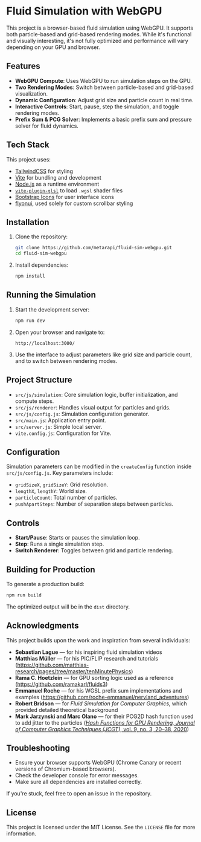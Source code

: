 # Fluid Simulation with WebGPU

This project is a browser-based fluid simulation using WebGPU. It supports both particle-based and grid-based rendering modes. While it's functional and visually interesting, it's not fully optimized and performance will vary depending on your GPU and browser.

## Features

- **WebGPU Compute**: Uses WebGPU to run simulation steps on the GPU.
- **Two Rendering Modes**: Switch between particle-based and grid-based visualization.
- **Dynamic Configuration**: Adjust grid size and particle count in real time.
- **Interactive Controls**: Start, pause, step the simulation, and toggle rendering modes.
- **Prefix Sum & PCG Solver**: Implements a basic prefix sum and pressure solver for fluid dynamics.

## Tech Stack

This project uses:

- [TailwindCSS](https://tailwindcss.com) for styling
- [Vite](https://vitejs.dev) for bundling and development
- [Node.js](https://nodejs.org) as a runtime environment
- [`vite-plugin-glsl`](https://www.npmjs.com/package/vite-plugin-glsl) to load `.wgsl` shader files
- [Bootstrap Icons](https://icons.getbootstrap.com) for user interface icons
- [flyonui](https://flyonui.com/), used solely for custom scrollbar styling

## Installation

1. Clone the repository:
   ```bash
   git clone https://github.com/metarapi/fluid-sim-webgpu.git
   cd fluid-sim-webgpu
   ```

2. Install dependencies:
   ```bash
   npm install
   ```

## Running the Simulation

1. Start the development server:
   ```bash
   npm run dev
   ```

2. Open your browser and navigate to:
   ```
   http://localhost:3000/
   ```

3. Use the interface to adjust parameters like grid size and particle count, and to switch between rendering modes.

## Project Structure

* `src/js/simulation`: Core simulation logic, buffer initialization, and compute steps.
* `src/js/renderer`: Handles visual output for particles and grids.
* `src/js/config.js`: Simulation configuration generator.
* `src/main.js`: Application entry point.
* `src/server.js`: Simple local server.
* `vite.config.js`: Configuration for Vite.

## Configuration

Simulation parameters can be modified in the `createConfig` function inside `src/js/config.js`. Key parameters include:

* `gridSizeX`, `gridSizeY`: Grid resolution.
* `lengthX`, `lengthY`: World size.
* `particleCount`: Total number of particles.
* `pushApartSteps`: Number of separation steps between particles.

## Controls

* **Start/Pause**: Starts or pauses the simulation loop.
* **Step**: Runs a single simulation step.
* **Switch Renderer**: Toggles between grid and particle rendering.

## Building for Production

To generate a production build:

```bash
npm run build
```

The optimized output will be in the `dist` directory.

## Acknowledgments

This project builds upon the work and inspiration from several individuals:

* **Sebastian Lague** — for his inspiring fluid simulation videos
* **Matthias Müller** — for his PIC/FLIP research and tutorials (https://github.com/matthias-research/pages/tree/master/tenMinutePhysics)
* **Rama C. Hoetzlein** — for GPU sorting logic used as a reference (https://github.com/ramakarl/fluids3)
* **Emmanuel Roche** — for his WGSL prefix sum implementations and examples (https://github.com/roche-emmanuel/nervland_adventures)
* **Robert Bridson** — for *Fluid Simulation for Computer Graphics*, which provided detailed theoretical background
* **Mark Jarzynski and Marc Olano** — for their PCG2D hash function used to add jitter to the particles ([*Hash Functions for GPU Rendering, Journal of Computer Graphics Techniques (JCGT)*, vol. 9, no. 3, 20–38, 2020](https://www.jcgt.org/published/0009/03/02/paper.pdf))

## Troubleshooting

* Ensure your browser supports WebGPU (Chrome Canary or recent versions of Chromium-based browsers).
* Check the developer console for error messages.
* Make sure all dependencies are installed correctly.

If you're stuck, feel free to open an issue in the repository.

## License

This project is licensed under the MIT License. See the `LICENSE` file for more information.
